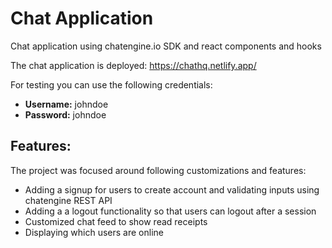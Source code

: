 # Chat Application 

Chat application using chatengine.io SDK and react components and hooks

The chat application is deployed: https://chathq.netlify.app/

For testing you can use the following credentials:

- **Username:** johndoe <br/>
- **Password:** johndoe

## Features:
The project was focused around following customizations and features:
- Adding a signup for users to create account and validating inputs using chatengine REST API
- Adding a a logout functionality so that users can logout after a session
- Customized chat feed to show read receipts
- Displaying which users are online